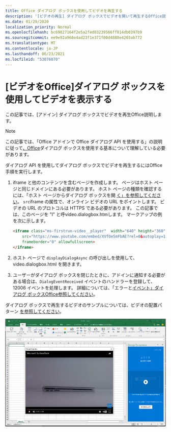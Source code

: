 ```yaml
---
title: Office ダイアログ ボックスを使用してビデオを再生する
description: '[ビデオの再生] ダイアログ ボックスでビデオを開いて再生するOffice説明します。'
ms.date: 01/29/2020
localization_priority: Normal
ms.openlocfilehash: bc69827164f2e5a2fed03239566ff814db0397b9
ms.sourcegitcommit: ee9e92a968e4ad23f1e371f00d4888e4203ab772
ms.translationtype: MT
ms.contentlocale: ja-JP
ms.lasthandoff: 06/23/2021
ms.locfileid: "53076070"
---
```

# <a name="use-the-office-dialog-box-to-show-a-video"></a>[ビデオをOffice]ダイアログ ボックスを使用してビデオを表示する

この記事では、[アドイン] ダイアログ ボックスでビデオを再生Office説明します。

> [!NOTE]
> この記事では、「Office アドインで Office ダイアログ API を使用する」の説明に従って[、Office](dialog-api-in-office-add-ins.md)ダイアログ ボックスを使用する基本について理解している必要があります。

ダイアログ API を使用してダイアログ ボックスでビデオを再生するにはOffice手順を実行します。

1. iframe と他のコンテンツを含むページを作成します。 ページはホスト ページと同じドメインにある必要があります。 ホスト ページの種類を確認するには、「ホスト ページからダイアログ ボックスを開 [く」を参照してください](dialog-api-in-office-add-ins.md#open-a-dialog-box-from-a-host-page)。 `src`iframe の属性で、オンライン ビデオの URL をポイントします。 ビデオの URL のプロトコルは HTTPS である必要があります。 この記事では、このページを "l" と呼video.dialogbox.htmします。 マークアップの例を次に示します。

    ```HTML
    <iframe class="ms-firstrun-video__player"  width="640" height="360"
        src="https://www.youtube.com/embed/XVfOe5mFbAE?rel=0&autoplay=1"
        frameborder="0" allowfullscreen>
    </iframe>
    ```

2. ホスト ページで `displayDialogAsync` の呼び出しを使用して、video.dialogbox.html を開きます。
3. ユーザーがダイアログ ボックスを閉じたときに、アドインに通知する必要がある場合は、`DialogEventReceived` イベントのハンドラーを登録して、12006 イベントを処理します。 詳細については、「エラーと[イベント」ダイアログ ボックスOffice参照してください](dialog-handle-errors-events.md)。

ダイアログ ボックスで再生するビデオのサンプルについては、ビデオの配置パターン [を参照してください](../design/first-run-experience-patterns.md#video-placemat)。

![アプリの前にあるアドイン ダイアログ ボックスで再生されているビデオを示すExcel。](../images/video-placemats-dialog-open.png)
